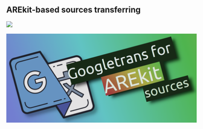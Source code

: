 ## AREkit-based sources transferring

![](https://img.shields.io/badge/Python-3.6-brightgreen.svg)

<p align="center">
    <img src="logo.png"/>
</p>

